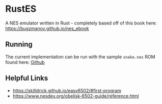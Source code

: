 # RustES

A NES emulator written in Rust - completely based off of this book here: https://bugzmanov.github.io/nes_ebook

## Running

The current implementation can be run with the sample `snake.nes` ROM found here: [Github](https://github.com/bugzmanov/nes_ebook/blob/master/code/ch5/snake.nes?raw=true)

## Helpful Links

* https://skilldrick.github.io/easy6502/#first-program
* https://www.nesdev.org/obelisk-6502-guide/reference.html

